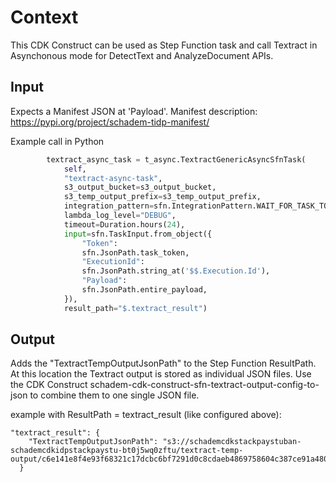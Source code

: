 # Context

This CDK Construct can be used as Step Function task and call Textract in Asynchonous mode for DetectText and AnalyzeDocument APIs.

## Input

Expects a Manifest JSON at 'Payload'.
Manifest description: https://pypi.org/project/schadem-tidp-manifest/

Example call in Python

```python
        textract_async_task = t_async.TextractGenericAsyncSfnTask(
            self,
            "textract-async-task",
            s3_output_bucket=s3_output_bucket,
            s3_temp_output_prefix=s3_temp_output_prefix,
            integration_pattern=sfn.IntegrationPattern.WAIT_FOR_TASK_TOKEN,
            lambda_log_level="DEBUG",
            timeout=Duration.hours(24),
            input=sfn.TaskInput.from_object({
                "Token":
                sfn.JsonPath.task_token,
                "ExecutionId":
                sfn.JsonPath.string_at('$$.Execution.Id'),
                "Payload":
                sfn.JsonPath.entire_payload,
            }),
            result_path="$.textract_result")
```

## Output

Adds the "TextractTempOutputJsonPath" to the Step Function ResultPath. At this location the Textract output is stored as individual JSON files. Use the CDK Construct schadem-cdk-construct-sfn-textract-output-config-to-json to combine them to one single JSON file.

example with ResultPath = textract_result (like configured above):

```
"textract_result": {
    "TextractTempOutputJsonPath": "s3://schademcdkstackpaystuban-schademcdkidpstackpaystu-bt0j5wq0zftu/textract-temp-output/c6e141e8f4e93f68321c17dcbc6bf7291d0c8cdaeb4869758604c387ce91a480"
  }
```
